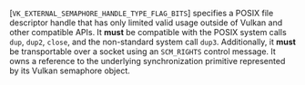 [`VK_EXTERNAL_SEMAPHORE_HANDLE_TYPE_FLAG_BITS`] specifies a POSIX
file descriptor handle that has only limited valid usage outside of
Vulkan and other compatible APIs.
It  **must**  be compatible with the POSIX system calls `dup`, `dup2`,
`close`, and the non-standard system call `dup3`.
Additionally, it  **must**  be transportable over a socket using an
`SCM_RIGHTS` control message.
It owns a reference to the underlying synchronization primitive
represented by its Vulkan semaphore object.